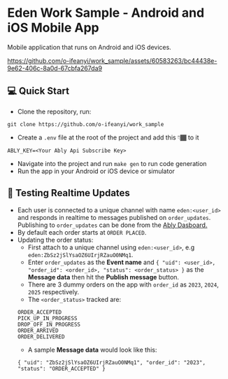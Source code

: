 # Eden Work Sample - Android and iOS Mobile App
Mobile application that runs on Android and iOS devices. 

https://github.com/o-ifeanyi/work_sample/assets/60583263/bc44438e-9e62-406c-8a0d-67cbfa267da9

## 💻 Quick Start 

- Clone the repository, run:
```
git clone https://github.com/o-ifeanyi/work_sample
```
- Create a `.env` file at the root of the project and add this 👇🏾 to it
```
ABLY_KEY=<Your Ably Api Subscribe Key>
```
- Navigate into the project and run `make gen` to run code generation
- Run the app in your Android or iOS device or simulator

## 🧪 Testing Realtime Updates

- Each user is connected to a unique channel with name `eden:<user_id>` and responds in realtime to messages published on `order_updates`. Publishing to `order_updates` can be done from the [Ably Dasboard.](https://ably.com/accounts/44542/apps/71975/console)
- By default each order starts at `ORDER PLACED`.
- Updating the order status:
    - First attach to a unique channel using `eden:<user_id>`, e.g `eden:ZbSz2jSlYsaOZ6UIrjRZauO0NMq1`.
    - Enter `order_updates` as the **Event name** and `{ "uid": <user_id>, "order_id": <order_id>, "status": <order_status> }` as the **Message data** then hit the **Publish message** button.
    - There are 3 dummy orders on the app with `order_id` as `2023`, `2024`, `2025` respectively.
    - The `<order_status>` tracked are:
    ```
    ORDER_ACCEPTED
    PICK_UP_IN_PROGRESS
    DROP_OFF_IN_PROGRESS
    ORDER_ARRIVED
    ORDER_DELIVERED
    ```
    - A sample **Message data** would look like this:
    ```
    { "uid": "ZbSz2jSlYsaOZ6UIrjRZauO0NMq1", "order_id": "2023", "status": "ORDER_ACCEPTED" }
    ```
